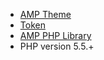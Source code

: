 * [AMP Theme](https://www.drupal.org/project/amptheme)
* [Token](https://www.drupal.org/project/token)
* [AMP PHP Library](https://github.com/Lullabot/amp-library)
* PHP version 5.5.+
